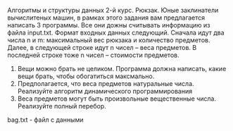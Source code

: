 Алгоритмы и структуры данных 2-й курс.
Рюкзак.
Юные заклинатели вычислитеных машин, в рамках этого задания вам предлагается написать 3 программы.  Все они дожны считывать информацию из файла input.txt. Формат входных данных следующий. Сначала идут два числа n и m: максимальный вес рюкзака и количество предметов. Далее, в следующей строке идут n чисел – веса предметов. В последней строке тоже n  чисел – стоимости предметов. 

1) Вещи можно брать не целиком. Программа должна написать, какие вещи брать, чтобы обогатиться максмально. 
2) Предполагается, что веса предметов натуральные числа. Реализуйте алгоритм динамического программирования
3) Веса предметов могут быть произвольные вещественные числа. Реализуйте полный перебор.
<div>bag.txt - файл с данными</div>
